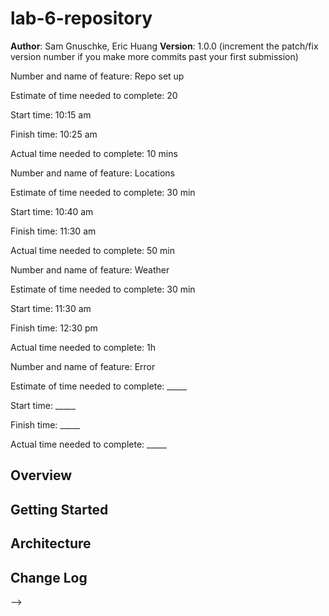 # lab-6-repository

**Author**: Sam Gnuschke, Eric Huang
**Version**: 1.0.0 (increment the patch/fix version number if you make more commits past your first submission)



Number and name of feature: Repo set up

Estimate of time needed to complete: 20

Start time: 10:15 am

Finish time: 10:25 am

Actual time needed to complete: 10 mins



Number and name of feature: Locations

Estimate of time needed to complete: 30 min

Start time: 10:40 am

Finish time: 11:30 am

Actual time needed to complete: 50 min


Number and name of feature: Weather

Estimate of time needed to complete: 30 min

Start time: 11:30 am

Finish time: 12:30 pm

Actual time needed to complete: 1h



Number and name of feature: Error

Estimate of time needed to complete: _____

Start time: _____

Finish time: _____

Actual time needed to complete: _____

## Overview
<!-- Provide a high level overview of what this application is and why you are building it, beyond the fact that it's an assignment for this class. (i.e. What's your problem domain?) -->

## Getting Started
<!-- What are the steps that a user must take in order to build this app on their own machine and get it running? -->

## Architecture
<!-- Provide a detailed description of the application design. What technologies (languages, libraries, etc) you're using, and any other relevant design information. -->

## Change Log
<!-- Use this area to document the iterative changes made to your application as each feature is successfully implemented. Use time stamps. Here's an examples:

01-01-2001 4:59pm - Application now has a fully-functional express server, with a GET route for the location resource.

## Credits and Collaborations
<!-- Give credit (and a link) to other people or resources that helped you build this application. -->
-->